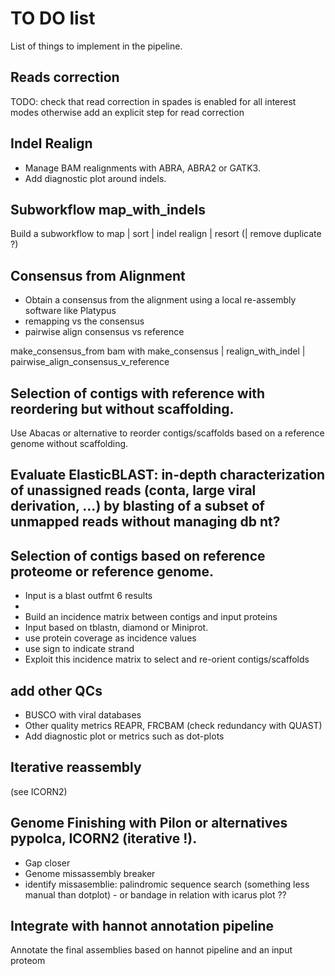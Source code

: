 # TO DO list

List of things to implement in the pipeline.

## Reads correction
TODO: check that read correction in spades is enabled for all interest modes
 otherwise add an explicit step for read correction

## Indel Realign
- Manage BAM realignments with ABRA, ABRA2 or GATK3.
- Add diagnostic plot around indels.

## Subworkflow map_with_indels
Build a subworkflow to map | sort | indel realign | resort (| remove duplicate ?)

## Consensus from Alignment
- Obtain a consensus from the alignment using a local re-assembly software like Platypus
- remapping vs the consensus 
- pairwise align consensus vs reference

make_consensus_from bam with make_consensus | realign_with_indel | pairwise_align_consensus_v_reference

## Selection of contigs with reference with reordering but without scaffolding.
Use Abacas or alternative to reorder contigs/scaffolds based on a reference genome without scaffolding.

## Evaluate ElasticBLAST: in-depth characterization of unassigned reads (conta, large viral derivation, ...) by blasting of a subset of unmapped reads without managing db nt?

## Selection of contigs based on reference proteome or reference genome. 
- Input is a blast outfmt 6 results
- 
- Build an incidence matrix between contigs and input proteins
- Input based on tblastn, diamond or Miniprot.
 - use protein coverage as incidence values
 - use sign to indicate strand 
- Exploit this incidence matrix to select and re-orient contigs/scaffolds

## add other QCs
- BUSCO with viral databases
- Other quality metrics REAPR, FRCBAM (check redundancy with QUAST)
- Add diagnostic plot or metrics such as dot-plots

## Iterative reassembly

(see ICORN2)

## Genome Finishing with Pilon or alternatives pypolca, ICORN2 (iterative !).
  - Gap closer
  - Genome missassembly breaker
  - identify missasemblie: palindromic sequence search (something less manual than dotplot) - or bandage in relation with icarus plot ??

## Integrate with hannot annotation pipeline
Annotate the final assemblies based on hannot pipeline and an input proteom
